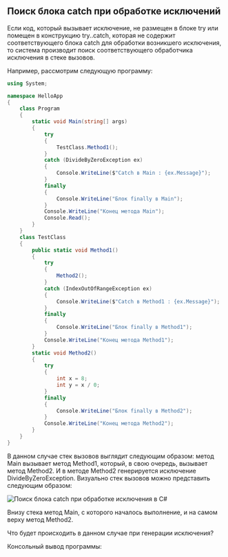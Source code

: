 ## Поиск блока catch при обработке исключений

Если код, который вызывает исключение, не размещен в блоке try или помещен в конструкцию try..catch, которая не 
содержит соответствующего блока catch для обработки возникшего исключения, то система производит поиск соответствующего обработчика исключения в стеке вызовов.

Например, рассмотрим следующую программу:

```cs
using System;

namespace HelloApp
{
    class Program
    {
        static void Main(string[] args)
        {
            try
            {
                TestClass.Method1();
            }
            catch (DivideByZeroException ex)
            {
                Console.WriteLine($"Catch в Main : {ex.Message}");
            }
            finally
            {
                Console.WriteLine("Блок finally в Main");
            }
            Console.WriteLine("Конец метода Main");
            Console.Read();
        }
    }
    class TestClass
    {
        public static void Method1()
        {
            try
            {
                Method2();
            }
            catch (IndexOutOfRangeException ex)
            {
                Console.WriteLine($"Catch в Method1 : {ex.Message}");
            }
            finally
            {
                Console.WriteLine("Блок finally в Method1");
            }
            Console.WriteLine("Конец метода Method1");
        }
        static void Method2()
        {
            try
            {
                int x = 8;
                int y = x / 0;
            }
            finally
            {
                Console.WriteLine("Блок finally в Method2");
            }
            Console.WriteLine("Конец метода Method2");
        }
    }
}
```

В данном случае стек вызовов выглядит следующим образом: метод Main вызывает метод Method1, который, в свою очередь, вызывает метод Method2. И в методе 
Method2 генерируется исключение DivideByZeroException. Визуально стек вызовов можно представить следующим образом:

![Поиск блока catch при обработке исключения в C#](https://metanit.com/sharp/tutorial/./pics/2.12.png)

Внизу стека метод Main, с которого началось выполнение, и на самом верху метод Method2.

Что будет происходить в данном случае при генерации исключения?

Консольный вывод программы:

```

```


